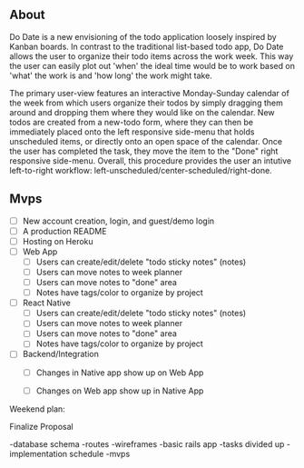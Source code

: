 ## About

Do Date is a new envisioning of the todo application loosely inspired by Kanban boards. In contrast to the traditional list-based todo app, Do Date allows the user to organize their todo items across the work week. This way the user can easily plot out 'when' the ideal time would be to work based on 'what' the work is and 'how long' the work might take. 

The primary user-view features an interactive Monday-Sunday calendar of the week from which users organize their todos by simply dragging them around and dropping them where they would like on the calendar. New todos are created from a new-todo form, where they can then be immediately placed onto the left responsive side-menu that holds unscheduled items, or directly onto an open space of the calendar. Once the user has completed the task, they move the item to the "Done" right responsive side-menu. Overall, this procedure provides the user an intutive left-to-right workflow: left-unscheduled/center-scheduled/right-done. 




## Mvps

- [ ] New account creation, login, and guest/demo login
- [ ] A production README
- [ ] Hosting on Heroku
- [ ] Web App
  - [ ] Users can create/edit/delete "todo sticky notes" (notes)
  - [ ] Users can move notes to week planner
  - [ ] Users can move notes to "done" area
  - [ ] Notes have tags/color to organize by project
- [ ] React Native
  - [ ] Users can create/edit/delete "todo sticky notes" (notes)
  - [ ] Users can move notes to week planner
  - [ ] Users can move notes to "done" area
  - [ ] Notes have tags/color to organize by project
- [ ] Backend/Integration
  - [ ] Changes in Native app show up on Web App
  - [ ] Changes on Web app show up in Native App
  


Weekend plan:

Finalize Proposal

-database schema
-routes
-wireframes
-basic rails app
-tasks divided up
-implementation schedule
-mvps